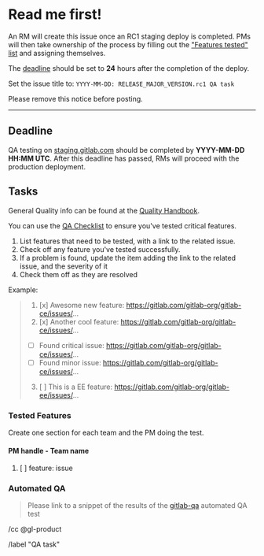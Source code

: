 # Read me first!

An RM will create this issue once an RC1 staging deploy is completed.
PMs will then take ownership of the process by filling out the
["Features tested" list](#features-tested) and assigning themselves.

The [deadline](#deadline) should be set to **24** hours after the completion of the deploy.

Set the issue title to: `YYYY-MM-DD: RELEASE_MAJOR_VERSION.rc1 QA task`

Please remove this notice before posting.

------

## Deadline

QA testing on [staging.gitlab.com](https://staging.gitlab.com) should be completed by **YYYY-MM-DD HH:MM UTC**.
After this deadline has passed, RMs will proceed with the production deployment.

## Tasks

General Quality info can be found at the [Quality Handbook](https://about.gitlab.com/handbook/quality/).

You can use the [QA Checklist](https://gitlab.com/gitlab-org/release/docs/blob/master/general/qa-checklist.md)
to ensure you've tested critical features.

1. List features that need to be tested, with a link to the related issue.
1. Check off any feature you've tested successfully. 
1. If a problem is found, update the item adding the link to the related issue, and the severity of it
1. Check them off as they are resolved

Example:

> 1. [x] Awesome new feature: https://gitlab.com/gitlab-org/gitlab-ce/issues/...
> 2. [x] Another cool feature: https://gitlab.com/gitlab-org/gitlab-ce/issues/...
>   - [ ] Found critical issue: https://gitlab.com/gitlab-org/gitlab-ce/issues/...
>   - [ ] Found minor issue: https://gitlab.com/gitlab-org/gitlab-ce/issues/...
> 3. [ ] This is a EE feature: https://gitlab.com/gitlab-org/gitlab-ee/issues/...

### Tested Features

Create one section for each team and the PM doing the test.

#### PM handle - Team name

1. [ ] feature: issue

### Automated QA

> Please link to a snippet of the results of the [gitlab-qa](https://gitlab.com/gitlab-org/gitlab-qa) automated QA test

/cc @gl-product

/label "QA task"